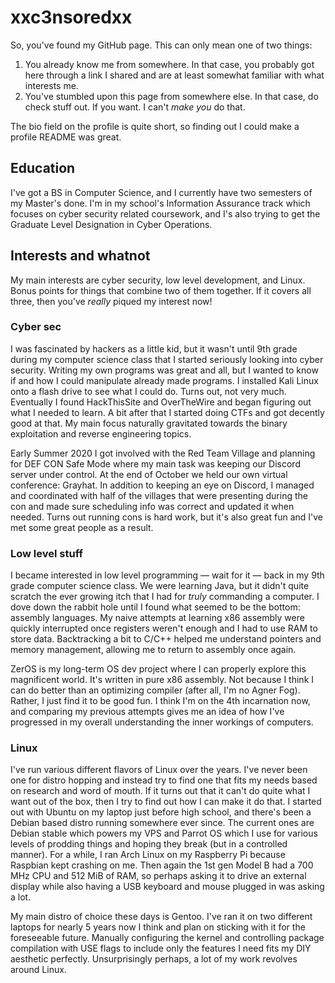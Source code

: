 # xxc3nsoredxx

So, you've found my GitHub page.
This can only mean one of two things:

 1. You already know me from somewhere. In that case, you probably got here through a link I shared and are at least somewhat familiar with what interests me.
 2. You've stumbled upon this page from somewhere else. In that case, do check stuff out. If you want. I can't _make you_ do that.

The bio field on the profile is quite short, so finding out I could make a profile README was great.

## Education
I've got a BS in Computer Science, and I currently have two semesters of my Master's done.
I'm in my school's Information Assurance track which focuses on cyber security related coursework, and I's also trying to get the Graduate Level Designation in Cyber Operations.

## Interests and whatnot
My main interests are cyber security, low level development, and Linux.
Bonus points for things that combine two of them together.
If it covers all three, then you've _really_ piqued my interest now!

### Cyber sec
I was fascinated by hackers as a little kid, but it wasn't until 9th grade during my computer science class that I started seriously looking into cyber security.
Writing my own programs was great and all, but I wanted to know if and how I could manipulate already made programs.
I installed Kali Linux onto a flash drive to see what I could do.
Turns out, not very much.
Eventually I found HackThisSite and OverTheWire and began figuring out what I needed to learn.
A bit after that I started doing CTFs and got decently good at that.
My main focus naturally gravitated towards the binary exploitation and reverse engineering topics.

Early Summer 2020 I got involved with the Red Team Village and planning for DEF CON Safe Mode where my main task was keeping our Discord server under control.
At the end of October we held our own virtual conference: Grayhat.
In addition to keeping an eye on Discord, I managed and coordinated with half of the villages that were presenting during the con and made sure scheduling info was correct and updated it when needed.
Turns out running cons is hard work, but it's also great fun and I've met some great people as a result.

### Low level stuff
I became interested in low level programming &mdash; wait for it &mdash; back in my 9th grade computer science class.
We were learning Java, but it didn't quite scratch the ever growing itch that I had for _truly_ commanding a computer.
I dove down the rabbit hole until I found what seemed to be the bottom: assembly languages.
My naive attempts at learning x86 assembly were quickly interrupted once registers weren't enough and I had to use RAM to store data.
Backtracking a bit to C/C++ helped me understand pointers and memory management, allowing me to return to assembly once again.

ZerOS is my long-term OS dev project where I can properly explore this magnificent world.
It's written in pure x86 assembly.
Not because I think I can do better than an optimizing compiler (after all, I'm no Agner Fog).
Rather, I just find it to be good fun.
I think I'm on the 4th incarnation now, and comparing my previous attempts gives me an idea of how I've progressed in my overall understanding the inner workings of computers.

### Linux
I've run various different flavors of Linux over the years.
I've never been one for distro hopping and instead try to find one that fits my needs based on research and word of mouth.
If it turns out that it can't do quite what I want out of the box, then I try to find out how I can make it do that.
I started out with Ubuntu on my laptop just before high school, and there's been a Debian based distro running somewhere ever since.
The current ones are Debian stable which powers my VPS and Parrot OS which I use for various levels of prodding things and hoping they break (but in a controlled manner).
For a while, I ran Arch Linux on my Raspberry Pi because Raspbian kept crashing on me.
Then again the 1st gen Model B had a 700 MHz CPU and 512 MiB of RAM, so perhaps asking it to drive an external display while also having a USB keyboard and mouse plugged in was asking a lot.

My main distro of choice these days is Gentoo.
I've ran it on two different laptops for nearly 5 years now I think and plan on sticking with it for the foreseeable future.
Manually configuring the kernel and controlling package compilation with USE flags to include only the features I need fits my DIY aesthetic perfectly.
Unsurprisingly perhaps, a lot of my work revolves around Linux.

